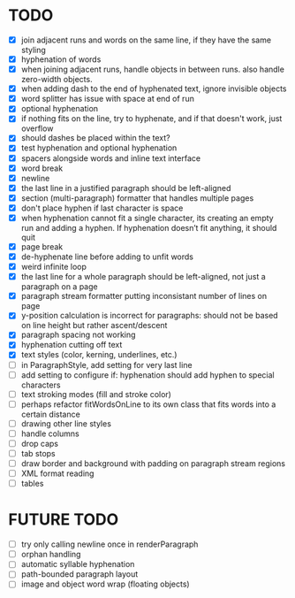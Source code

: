 # TODO

- [x] join adjacent runs and words on the same line, if they have the same styling
- [x] hyphenation of words
- [x] when joining adjacent runs, handle objects in between runs. also handle zero-width objects.
- [x] when adding dash to the end of hyphenated text, ignore invisible objects
- [x] word splitter has issue with space at end of run
- [x] optional hyphenation
- [x] if nothing fits on the line, try to hyphenate, and if that doesn't work, just overflow
- [x] should dashes be placed within the text?
- [x] test hyphenation and optional hyphenation
- [x] spacers alongside words and inline text interface
- [x] word break
- [x] newline
- [x] the last line in a justified paragraph should be left-aligned
- [x] section (multi-paragraph) formatter that handles multiple pages
- [x] don't place hyphen if last character is space
- [x] when hyphenation cannot fit a single character, its creating an empty run and adding a hyphen. If hyphenation doesn’t fit anything, it should quit
- [x] page break
- [x] de-hyphenate line before adding to unfit words
- [x] weird infinite loop
- [x] the last line for a whole paragraph should be left-aligned, not just a paragraph on a page
- [x] paragraph stream formatter putting inconsistant number of lines on page
- [x] y-position calculation is incorrect for paragraphs: should not be based on line height but rather ascent/descent
- [x] paragraph spacing not working
- [x] hyphenation cutting off text
- [x] text styles (color, kerning, underlines, etc.)
- [ ] in ParagraphStyle, add setting for very last line
- [ ] add setting to configure if: hyphenation should add hyphen to special characters
- [ ] text stroking modes (fill and stroke color)
- [ ] perhaps refactor fitWordsOnLine to its own class that fits words into a certain distance
- [ ] drawing other line styles
- [ ] handle columns
- [ ] drop caps
- [ ] tab stops
- [ ] draw border and background with padding on paragraph stream regions
- [ ] XML format reading
- [ ] tables

# FUTURE TODO

- [ ] try only calling newline once in renderParagraph
- [ ] orphan handling
- [ ] automatic syllable hyphenation
- [ ] path-bounded paragraph layout
- [ ] image and object word wrap (floating objects)